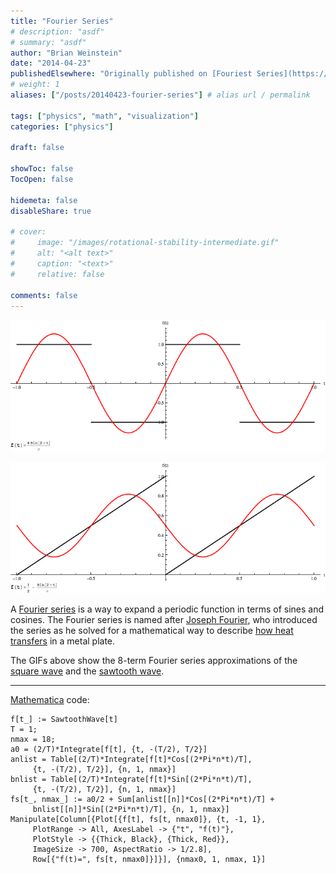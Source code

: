 ```yaml
---
title: "Fourier Series"
# description: "asdf"
# summary: "asdf"
author: "Brian Weinstein"
date: "2014-04-23"
publishedElsewhere: "Originally published on [Fouriest Series](https://fouriestseries.tumblr.com/post/83670623611/a-fourier-series-is-a-way-to-expand-a-periodic)"
# weight: 1
aliases: ["/posts/20140423-fourier-series"] # alias url / permalink

tags: ["physics", "math", "visualization"]
categories: ["physics"]

draft: false

showToc: false
TocOpen: false

hidemeta: false
disableShare: true

# cover:
#     image: "/images/rotational-stability-intermediate.gif"
#     alt: "<alt text>"
#     caption: "<text>"
#     relative: false

comments: false
---
```


![](/images/fourier-series-square.gif)

![](/images/fourier-series-sawtooth.gif)


A [Fourier series](http://en.wikipedia.org/wiki/Fourier_series) is a way to expand a periodic function in terms of sines and cosines. The Fourier series is named after [Joseph Fourier](http://en.wikipedia.org/wiki/Jean-Baptiste_Joseph_Fourier), who introduced the series as he solved for a mathematical way to describe [how heat transfers](http://en.wikipedia.org/wiki/Heat_equation) in a metal plate.

The GIFs above show the 8-term Fourier series approximations of the [square wave](http://en.wikipedia.org/wiki/Square_wave) and the [sawtooth wave](http://en.wikipedia.org/wiki/Sawtooth_wave).

---

[Mathematica](http://www.wolfram.com/mathematica/) code:

```
f[t_] := SawtoothWave[t]
T = 1;
nmax = 18;
a0 = (2/T)*Integrate[f[t], {t, -(T/2), T/2}]
anlist = Table[(2/T)*Integrate[f[t]*Cos[(2*Pi*n*t)/T],
     {t, -(T/2), T/2}], {n, 1, nmax}]
bnlist = Table[(2/T)*Integrate[f[t]*Sin[(2*Pi*n*t)/T],
     {t, -(T/2), T/2}], {n, 1, nmax}]
fs[t_, nmax_] := a0/2 + Sum[anlist[[n]]*Cos[(2*Pi*n*t)/T] +
     bnlist[[n]]*Sin[(2*Pi*n*t)/T], {n, 1, nmax}]
Manipulate[Column[{Plot[{f[t], fs[t, nmax0]}, {t, -1, 1},
     PlotRange -> All, AxesLabel -> {"t", "f(t)"},
     PlotStyle -> {{Thick, Black}, {Thick, Red}},
     ImageSize -> 700, AspectRatio -> 1/2.8],
     Row[{"f(t)=", fs[t, nmax0]}]}], {nmax0, 1, nmax, 1}]
```
